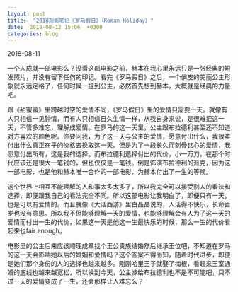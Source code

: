 ```yaml
---
layout: post
title:  "2018观影笔记《罗马假日》（Roman Holiday）"
date:  2018-08-12 15:06  +0300
categories: blog
---
```


2018-08-11

一个人成就一部电影么？没看这部电影之前，赫本在我心里永远只是一张经典的短发照片，并没有留下任何的印记。看完《罗马假日》之后，一个俏皮的美丽公主形象就永远定格了，任何时候一提到公主，必然首先想到赫本，大概就是经典的力量吧。

跟《甜蜜蜜》里跨越时空的爱情不同，《罗马假日》里的爱情只需要一天。就像有人只相信一见钟情，而有人只相信日久生情一样，从我自身来说，是很难把这一天，不管多难忘，理解成爱情。在罗马的这一天里，公主跟布拉德利甚至还不知道对方喜欢的颜色呢。你要问我，为了这一天与公主的爱情，愿意付出什么，我很难付出什么真正在乎的价格去换取这一天。但是为了一段长久而刻骨铭心的爱情，我愿意付出所有，这是我的选择。而布拉德利选择付出的代价，小一万刀，在那个时代应该还是很大一笔钱的，但也仅仅是一笔钱。倒是饰演布拉德利的派克，因为这一部电影，也是他和赫本唯一合作的一部电影，为赫本付出了一生的等候。

这个世界上相互不能理解的人和事太多太多了，所以我完全可以接受别人的看法和选择，即便跟我自己的看法完全不同。所以这部电影让我明白了，即便只有一天，也是可以有爱情的。而且就像《大话西游》里白晶晶说的，人活得不快乐，长命百岁也没有意思。所以我不但能够理解一天的爱情，也能够理解会有人为了这一天的爱情而付出一生的代价，如果这一天是他这一生最快乐的时候，那么一生的代价看起来也fair enough。

电影里的公主后来应该顺理成章找个王公贵族结婚然后继承王位吧，不知道在罗马的这一天会影响她以后的婚姻和爱情吗？这个答案不得而知，随着时代进步，即便是她们那个身份的人的选择也越来越多。刚刚哈里王子就娶了梅根，看起来王室通婚的底线也越来越宽松，所以换到今天，公主嫁给布拉德利也不是不可能吧，只不过一天的爱情变成了一生，还会那样让人难忘么？




<!--end-->
